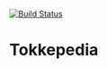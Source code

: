 [![Build Status](https://dev.azure.com/Tokket/TokkepediaWeb/_apis/build/status/tokkepedia%20-%201%20-%20CI?branchName=master)](https://dev.azure.com/Tokket/TokkepediaWeb/_build/latest?definitionId=2&branchName=master)<br/>

# Tokkepedia
